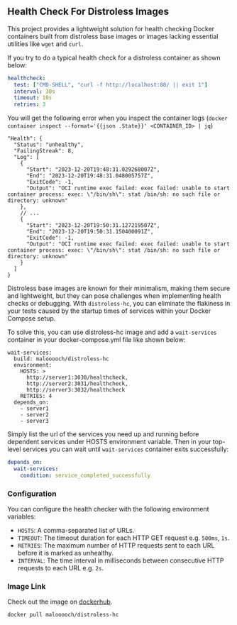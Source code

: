 ## Health Check For Distroless Images
This project provides a lightweight solution for health checking Docker containers built from distroless base images or images lacking essential utilities
like `wget` and `curl`. 

If you try to do a typical health check for a distroless container as shown below:

```yml
healthcheck:
  test: ["CMD-SHELL", "curl -f http://localhost:80/ || exit 1"]
  interval: 30s
  timeout: 10s
  retries: 3
```

You will get the following error when you inspect the container logs (`docker container inspect --format='{{json .State}}' <CONTAINER_ID> | jq`)

```
"Health": {
  "Status": "unhealthy",
  "FailingStreak": 8,
  "Log": [
    {
      "Start": "2023-12-20T19:48:31.029268007Z",
      "End": "2023-12-20T19:48:31.048005757Z",
      "ExitCode": -1,
      "Output": "OCI runtime exec failed: exec failed: unable to start container process: exec: \"/bin/sh\": stat /bin/sh: no such file or directory: unknown"
    },
    // ...
    {
      "Start": "2023-12-20T19:50:31.127219507Z",
      "End": "2023-12-20T19:50:31.150400091Z",
      "ExitCode": -1,
      "Output": "OCI runtime exec failed: exec failed: unable to start container process: exec: \"/bin/sh\": stat /bin/sh: no such file or directory: unknown"
    }
  ]
}
```

Distroless base images are known for their minimalism, making them secure and lightweight, but they can pose challenges when implementing health checks or debugging. 
With `distroless-hc`, you can eliminate the flakiness in your tests caused by the startup times of services within your Docker Compose setup. 

To solve this, you can use distroless-hc image and add a `wait-services` container in your docker-compose.yml file like shown below:

```
wait-services:
  build: malooooch/distroless-hc
  environment:
    HOSTS: >
      http://server1:3030/healthcheck,
      http://server2:3031/healthcheck,
      http://server3:3032/healthcheck
    RETRIES: 4
  depends_on:
    - server1
    - server2
    - server3
```

Simply list the url of the services you need up and running before dependent services under HOSTS environment variable.
Then in your top-level services you can wait until `wait-services` container exits successfully:

```yml
depends_on:
  wait-services:
    condition: service_completed_successfully
```

### Configuration
You can configure the health checker with the following environment variables:

* `HOSTS`: A comma-separated list of URLs.
* `TIMEOUT`: The timeout duration for each HTTP GET request e.g. `500ms`, `1s`.
* `RETRIES`: The maximum number of HTTP requests sent to each URL before it is marked as unhealthy.
* `INTERVAL`: The time interval in milliseconds between consecutive HTTP requests to each URL e.g. `2s`.

### Image Link
Check out the image on [dockerhub](https://hub.docker.com/r/malooooch/distroless-hc).

```
docker pull malooooch/distroless-hc
```
